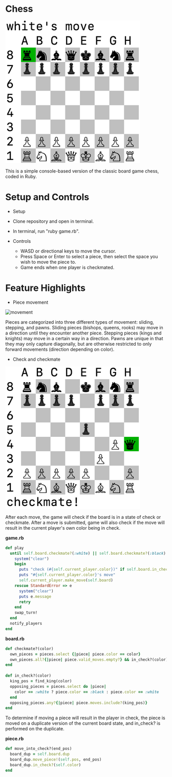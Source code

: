# Chess

![starting screen](chess.png)

This is a simple console-based version of the classic board game chess, coded in Ruby.

# Setup and Controls

* Setup
 * Clone repository and open in terminal.
 * In terminal, run "ruby game.rb".


* Controls
  * WASD or directional keys to move the cursor.
  * Press Space or Enter to select a piece, then select the space you wish to move the piece to.
  * Game ends when one player is checkmated.

# Feature Highlights

* Piece movement

![movement](movement.gif)

Pieces are categorized into three different types of movement: sliding, stepping, and pawns. Sliding pieces (bishops, queens, rooks) may move in a direction until they encounter another piece. Stepping pieces (kings and knights) may move in a certain way in a direction. Pawns are unique in that they may only capture diagonally, but are otherwise restricted to only forward movements (direction depending on color).

* Check and checkmate

![checkmate](checkmate.png)

After each move, the game will check if the board is in a state of check or checkmate. After a move is submitted, game will also check if the move will result in the current player's own color being in check.

**game.rb**
```ruby
def play
  until self.board.checkmate?(:white) || self.board.checkmate?(:black)
    system("clear")
    begin
      puts "check (#{self.current_player.color})" if self.board.in_check?(self.current_player.color)
      puts "#{self.current_player.color}'s move"
      self.current_player.make_move(self.board)
    rescue StandardError => e
      system("clear")
      puts e.message
      retry
    end
    swap_turn!
  end
  notify_players
end
```

**board.rb**
```ruby
def checkmate?(color)
  own_pieces = pieces.select {|piece| piece.color == color}
  own_pieces.all?{|piece| piece.valid_moves.empty?} && in_check?(color)
end

def in_check?(color)
  king_pos = find_king(color)
  opposing_pieces = pieces.select do |piece|
    color == :white ? piece.color == :black : piece.color == :white
  end
  opposing_pieces.any?{|piece| piece.moves.include?(king_pos)}
end
```

To determine if moving a piece will result in the player in check, the piece is moved on a duplicate version of the current board state, and in_check? is performed on the duplicate.

**piece.rb**
```ruby
def move_into_check?(end_pos)
  board_dup = self.board.dup
  board_dup.move_piece!(self.pos, end_pos)
  board_dup.in_check?(self.color)
end
```
